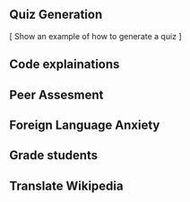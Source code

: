 ## Quiz Generation
[ Show an example of how to generate a quiz ]

## Code explainations

## Peer Assesment

## Foreign Language Anxiety

## Grade students

## Translate Wikipedia
